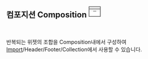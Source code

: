## 컴포지션 Composition ![Composition](../img/widget/IUClass.png)<br />
<br/>

반복되는 위젯의 조합을 Composition내에서 구성하여 [Import](../Widget/complex.md)/Header/Footer/Collection에서 사용할 수 있습니다.